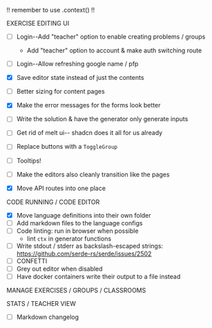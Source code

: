 !! remember to use .context() !!

EXERCISE EDITING UI

-   [ ] Login--Add "teacher" option to enable creating problems / groups
    -    Add "teacher" option to account & make auth switching route
-   [ ] Login--Allow refreshing google name / pfp

-   [x] Save editor state instead of just the contents
-   [ ] Better sizing for content pages
-   [x] Make the error messages for the forms look better
-   [ ] Write the solution & have the generator only generate inputs
-   [ ] Get rid of melt ui-- shadcn does it all for us already
-   [ ] Replace buttons with a `ToggleGroup`
-   [ ] Tooltips!
-   [ ] Make the editors also cleanly transition like the pages

-   [x] Move API routes into one place

CODE RUNNING / CODE EDITOR

-   [x] Move language definitions into their own folder
-   [ ] Add markdown files to the language configs
-   [ ] Code linting: run in browser when possible
    -   lint `ctx` in generator functions
-   [ ] Write stdout / stderr as backslash-escaped strings: https://github.com/serde-rs/serde/issues/2502
-   [ ] CONFETTI
-   [ ] Grey out editor when disabled
-   [ ] Have docker containers write their output to a file instead

MANAGE EXERCISES / GROUPS / CLASSROOMS

STATS / TEACHER VIEW

-   [ ] Markdown changelog
